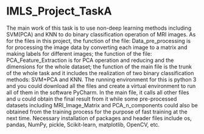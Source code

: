 # IMLS_Project_TaskA
The main work of this task is to use non-deep learning methods including SVM(PCA) and KNN to do binary classification operation of MRI images.
As for the files in this project, the function of the file: Data_pre_processing is for processing the image data by converting each image to a matrix and making labels for different images;
the function of the file: PCA_Feature_Extraction is for PCA operation and reducing and the dimensions for the whole dataset; the function of the main file is the trunk of the whole task and it includes the realization of two binary classification methods: SVM+PCA and KNN.
The running environment for this is python 3 and you could download all the files and create a virtual environment to run all of them in the software PyCharm. In the main file, it calls all other files and u could obtain the final result from it while some pre-processed datasets including MRI_Image_Matrix and PCA_n_components could also be obtained from the training process for the purpose of fast training at the next time.
Necessary installation of packages and header files include os, pandas, NumPy, pickle, Scikit-learn, matplotlib, OpenCV, etc. 
